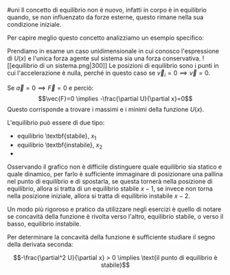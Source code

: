 #uni 
Il concetto di equilibrio non è nuovo, infatti in corpo è in equilibrio quando, se non influenzato da forze esterne, questo rimane nella sua condizione iniziale.

Per capire meglio questo concetto analizziamo un esempio specifico:

Prendiamo in esame un caso unidimensionale in cui conosco l'espressione di $U(x)$ e l'unica forza agente sul sistema sia una forza conservativa.
![[equilibrio di un sistema.png|300]]
Le posizioni di equilibrio sono i punti in cui l'accelerazione è nulla, perché in questo caso se $\vec{v}_i = 0 \implies \vec{v}=0$.

Se $\vec{a}=0 \implies \vec{F}=0$ e perciò:
$$\vec{F}=0 \implies -\frac{\partial U}{\partial x}=0$$
Questo corrisponde a trovare i massimi e i minimi della funzione $U(x)$.

L'equilibrio può essere di due tipo:
- equilibrio \textbf{stabile}, $x_1$
- equilibrio \textbf{instabile}, $x_2$
- 
Osservando il grafico non è difficile distinguere quale equilibrio sia statico e quale dinamico, per farlo è sufficiente immaginare di posizionare una pallina nel punto di equilibrio e di spostarla, se questa tornerà nella posizione di equilibrio, allora si tratta di un equilibrio stabile $x-1$, se invece non torna nella posizione iniziale, allora si tratta di equilibrio instabile $x-2$.

Un modo più rigoroso e pratico da utilizzare negli esercizi è quello di notare se concavità della funzione è rivolta verso l'altro, equilibrio stabile, o verso il basso, equilibrio instabile.

Per determinare la concavità della funzione è sufficiente studiare il segno della derivata seconda:

$$-\frac{\partial^2 U}{\partial x} > 0 \implies \text{il punto di equilibrio è stabile}$$
